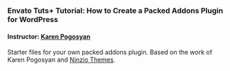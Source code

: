 ### Envato Tuts+ Tutorial: How to Create a Packed Addons Plugin for WordPress
#### Instructor: [Karen Pogosyan](https://tutsplus.com/authors/karen-pogosyan)


Starter files for your own packed addons plugin. Based on the work of Karen Pogosyan and [Ninzio Themes](http://ninzio.com/).